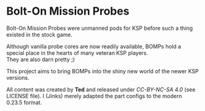 Bolt-On Mission Probes
===================
Bolt-On Mission Probes were unmanned pods for KSP before such a thing existed in the stock game.

Although vanilla probe cores are now readily available, BOMPs hold a special place in the hearts of many veteran KSP players.  
They are also darn pretty ;)

This project aims to bring BOMPs into the shiny new world of the newer KSP versions.

All content was created by **Ted** and released under *CC-BY-NC-SA 4.0* (see LICENSE file).
I (Jinks) merely adapted the part configs to the modern 0.23.5 format.
